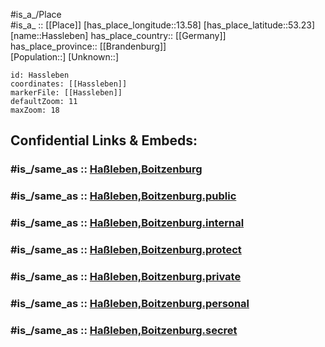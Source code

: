 ﻿---
confidential: public
isDeleted: false
location:
- 53.23
- 13.58
mapmarker: city
mapzoom:
- 7
- 12
SpocWebEntityId: 30796
tags:
- geo/City
type: City
---

#is_a_/Place  
#is_a_ :: [[Place]] 
[has_place_longitude::13.58] 
[has_place_latitude::53.23] 
[name::Hassleben] 
has_place_country:: [[Germany]]  
has_place_province:: [[Brandenburg]]  
[Population::] 
[Unknown::] 


```leaflet
id: Hassleben
coordinates: [[Hassleben]] 
markerFile: [[Hassleben]] 
defaultZoom: 11 
maxZoom: 18
```


## Confidential Links & Embeds: 

### #is_/same_as :: [Haßleben,Boitzenburg](/_Standards/Earth/Continent/Europe/Europe~Central/Germany/Germany~East/Brandenburg/counties~Brandenburg/Uckermark/cities~Uckermark/Boitzenburger_Land/Haßleben,Boitzenburg.md) 

### #is_/same_as :: [Haßleben,Boitzenburg.public](/_public/Earth/Continent/Europe/Europe~Central/Germany/Germany~East/Brandenburg/counties~Brandenburg/Uckermark/cities~Uckermark/Boitzenburger_Land/Haßleben,Boitzenburg.public.md) 

### #is_/same_as :: [Haßleben,Boitzenburg.internal](/_internal/Earth/Continent/Europe/Europe~Central/Germany/Germany~East/Brandenburg/counties~Brandenburg/Uckermark/cities~Uckermark/Boitzenburger_Land/Haßleben,Boitzenburg.internal.md) 

### #is_/same_as :: [Haßleben,Boitzenburg.protect](/_protect/Earth/Continent/Europe/Europe~Central/Germany/Germany~East/Brandenburg/counties~Brandenburg/Uckermark/cities~Uckermark/Boitzenburger_Land/Haßleben,Boitzenburg.protect.md) 

### #is_/same_as :: [Haßleben,Boitzenburg.private](/_private/Earth/Continent/Europe/Europe~Central/Germany/Germany~East/Brandenburg/counties~Brandenburg/Uckermark/cities~Uckermark/Boitzenburger_Land/Haßleben,Boitzenburg.private.md) 

### #is_/same_as :: [Haßleben,Boitzenburg.personal](/_personal/Earth/Continent/Europe/Europe~Central/Germany/Germany~East/Brandenburg/counties~Brandenburg/Uckermark/cities~Uckermark/Boitzenburger_Land/Haßleben,Boitzenburg.personal.md) 

### #is_/same_as :: [Haßleben,Boitzenburg.secret](/_secret/Earth/Continent/Europe/Europe~Central/Germany/Germany~East/Brandenburg/counties~Brandenburg/Uckermark/cities~Uckermark/Boitzenburger_Land/Haßleben,Boitzenburg.secret.md)

